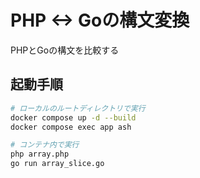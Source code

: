 # PHP <-> Goの構文変換

PHPとGoの構文を比較する

## 起動手順

```bash
# ローカルのルートディレクトリで実行
docker compose up -d --build
docker compose exec app ash

# コンテナ内で実行
php array.php
go run array_slice.go
```
